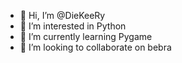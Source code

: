 - 👋 Hi, I’m @DieKeeRy
- 👀 I’m interested in Python
- 🌱 I’m currently learning Pygame
- 💞️ I’m looking to collaborate on bebra


<!---
DieKeeRy/DieKeeRy is a ✨ special ✨ repository because its `README.md` (this file) appears on your GitHub profile.
You can click the Preview link to take a look at your changes.
--->
